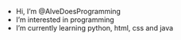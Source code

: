 -  Hi, I’m @AlveDoesProgramming
-  I’m interested in programming
-  I’m currently learning python, html, css and java

<!---
AlveDoesProgramming/AlveDoesProgramming is a ✨ special ✨ repository because its `README.md` (this file) appears on your GitHub profile.
You can click the Preview link to take a look at your changes.
--->
